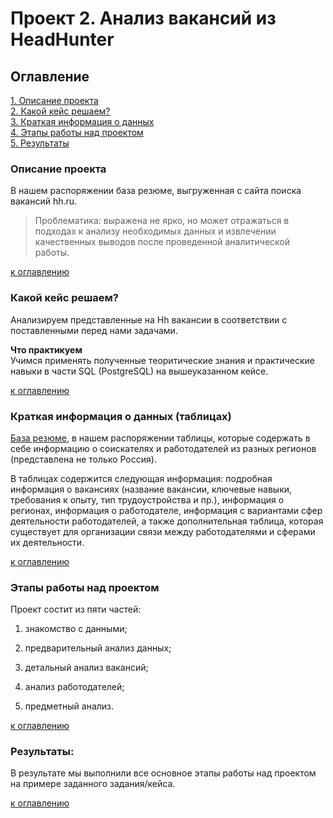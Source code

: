 # Проект 2. Анализ вакансий из HeadHunter

## Оглавление  
[1. Описание проекта](README.md#Описание-проекта)  
[2. Какой кейс решаем?](README.md#Какой-кейс-решаем)  
[3. Краткая информация о данных](README.md#Краткая-информация-о-данных)  
[4. Этапы работы над проектом](README.md#Этапы-работы-над-проектом)  
[5. Результаты](README.md#Результаты)    


### Описание проекта    

В нашем распоряжении база резюме, выгруженная с сайта поиска вакансий hh.ru. 

>Проблематика: выражена не ярко, но может отражаться в подходах к анализу необходимых данных и извлечении качественных выводов после проведенной аналитической работы. 


[к оглавлению](README.md#Оглавление)


### Какой кейс решаем?    
Анализируем представленные на Hh вакансии в соответствии с поставленными перед нами задачами.

**Что практикуем**     
Учимся применять полученные теоритические знания и практические навыки в части SQL (PostgreSQL) на вышеуказанном кейсе.

[к оглавлению](README.md#Оглавление)

### Краткая информация о данных (таблицах)

[База резюме](), в нашем распоряжении таблицы, которые содержать в себе информацию о соискателях и работодателей из разных регионов (представлена не только Россия).

В таблицах содержится следующая информация: подробная информация о вакансиях (название вакансии, ключевые навыки, требования к опыту, тип трудоустройства и пр.), информация о регионах, информация о работодателе, информация с вариантами сфер деятельности работодателей, а также дополнительная таблица, которая существует для организации связи между работодателями и сферами их деятельности.


[к оглавлению](README.md#Оглавление)


### Этапы работы над проектом  

Проект состит из пяти частей:

1. знакомство с данными;

2. предварительный анализ данных;

3. детальный анализ вакансий;

4. анализ работодателей;

5. предметный анализ.

[к оглавлению](README.md#Оглавление)


### Результаты:  

В результате мы выполнили все основное этапы работы над проектом на примере заданного задания/кейса.

[к оглавлению](README.md#Оглавление)




